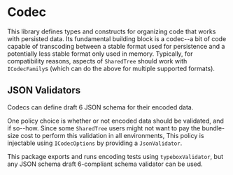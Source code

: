 # Codec

This library defines types and constructs for organizing code that works with persisted data.
Its fundamental building block is a codec--a bit of code capable of transcoding between a stable format used for persistence and a potentially less stable format only used in memory.
Typically, for compatibility reasons, aspects of `SharedTree` should work with `ICodecFamily`s (which can do the above for multiple supported formats).

## JSON Validators

Codecs can define draft 6 JSON schema for their encoded data.

One policy choice is whether or not encoded data should be validated, and if so--how.
Since some `SharedTree` users might not want to pay the bundle-size cost to perform this validation in all environments,
This policy is injectable using `ICodecOptions` by providing a `JsonValidator`.

This package exports and runs encoding tests using `typeboxValidator`, but any JSON schema draft 6-compliant schema validator can be used.

